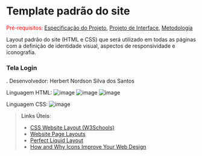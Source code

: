 # Template padrão do site

<span style="color:red">Pré-requisitos: <a href="2-Especificação do Projeto.md"> Especificação do Projeto</a></span>, <a href="3-Projeto de Interface.md"> Projeto de Interface</a>, <a href="4-Metodologia.md"> Metodologia</a>

Layout padrão do site (HTML e CSS) que será utilizado em todas as páginas com a definição de identidade visual, aspectos de responsividade e iconografia.

### Tela Login 

. Desenvolvedor: Herbert Nordson Silva dos Santos

Linguagem HTML:
![image](https://user-images.githubusercontent.com/103009155/168449220-e30d4ec0-29f1-405d-afd8-cf1be37f1e4c.png)
![image](https://user-images.githubusercontent.com/103009155/168449301-a5ab46d0-8d3c-45d3-906a-0df500d90b25.png)
![image](https://user-images.githubusercontent.com/103009155/168449341-28e52f40-950f-4a48-8d1a-454adc6677a9.png)

Linguagem CSS:
![image](https://user-images.githubusercontent.com/103009155/168449380-3629a803-484d-4e83-8c9a-e57adce2de20.png)






> **Links Úteis**:
>
> - [CSS Website Layout (W3Schools)](https://www.w3schools.com/css/css_website_layout.asp)
> - [Website Page Layouts](http://www.cellbiol.com/bioinformatics_web_development/chapter-3-your-first-web-page-learning-html-and-css/website-page-layouts/)
> - [Perfect Liquid Layout](https://matthewjamestaylor.com/perfect-liquid-layouts)
> - [How and Why Icons Improve Your Web Design](https://usabilla.com/blog/how-and-why-icons-improve-you-web-design/)
